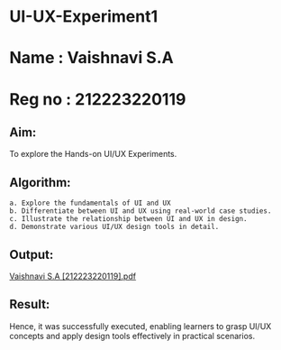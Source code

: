 # UI-UX-Experiment1
# Name : Vaishnavi S.A
# Reg no : 212223220119

## Aim:
To explore the Hands-on UI/UX Experiments.

## Algorithm:
```
a. Explore the fundamentals of UI and UX
b. Differentiate between UI and UX using real-world case studies.
c. Illustrate the relationship between UI and UX in design.
d. Demonstrate various UI/UX design tools in detail.
```

## Output:
[Vaishnavi S.A [212223220119].pdf](https://github.com/user-attachments/files/21739515/Vaishnavi.S.A.212223220119.pdf)


## Result:
Hence, it was successfully executed, enabling learners to grasp UI/UX concepts and apply design tools effectively in practical scenarios.
